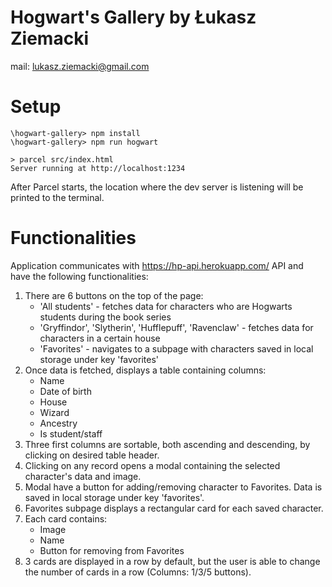 # Hogwart's Gallery by Łukasz Ziemacki
mail: lukasz.ziemacki@gmail.com

# Setup
```
\hogwart-gallery> npm install 
\hogwart-gallery> npm run hogwart

> parcel src/index.html
Server running at http://localhost:1234

```
After Parcel starts, the location where the dev server is listening will be printed to the terminal.

# Functionalities

Application communicates with https://hp-api.herokuapp.com/ API and have the following functionalities:

1) There are 6 buttons on the top of the page:
    * 'All students' - fetches data for characters who are Hogwarts students during the book series
    * 'Gryffindor', 'Slytherin', 'Hufflepuff', 'Ravenclaw' - fetches data for characters in a certain house
    * 'Favorites' - navigates to a subpage with characters saved in local storage under key 'favorites'
2) Once data is fetched, displays a table containing columns:
    * Name
    * Date of birth
    * House
    * Wizard
    * Ancestry
    * Is student/staff
3) Three first columns are sortable, both ascending and descending, by clicking on desired table header.
4) Clicking on any record opens a modal containing the selected character's data and image.
5) Modal have a button for adding/removing character to Favorites. Data is saved in local storage under key 'favorites'.
6) Favorites subpage displays a rectangular card for each saved character.
7) Each card contains:
    * Image
    * Name
    * Button for removing from Favorites
8) 3 cards are displayed in a row by default, but the user is able to change the number of cards in a row (Columns: 1/3/5 buttons).

